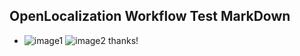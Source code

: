 ## OpenLocalization Workflow Test MarkDown
* ![image1](.\70b591fb-bada-4a81-ba2a-0d22e7351b7e.PNG)   ![image2](.\58ac2b78-c6a1-4390-b3d2-4cb3f77c1c97.png) 
thanks!